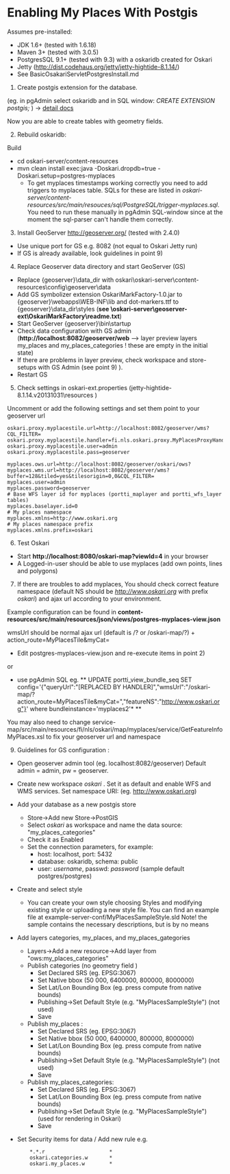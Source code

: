 # Enabling My Places With Postgis

Assumes pre-installed:

* JDK 1.6+ (tested with 1.6.18)
* Maven 3+ (tested with 3.0.5)
* PostgresSQL 9.1+ (tested with 9.3) with a oskaridb created for Oskari
* Jetty (http://dist.codehaus.org/jetty/jetty-hightide-8.1.14/)
* See BasicOsakariServletPostgresInstall.md


1) Create postgis extension for the database. 

(eg. in pgAdmin select oskaridb and in SQL window: *CREATE EXTENSION postgis;* ) ->
[detail docs](http://postgis.net/docs/postgis_installation.html#create_new_db_extensions)

Now you are able to create tables with geometry fields.

2) Rebuild oskaridb:

Build 

* cd  oskari-server/content-resources
* mvn clean install exec:java -Doskari.dropdb=true -Doskari.setup=postgres-myplaces
	* To get myplaces timestamps working correctly you need to add triggers to myplaces table. SQLs for these are listed in *oskari-server/content-resources/src/main/resouces/sql/PostgreSQL/trigger-myplaces.sql*. You need to run these manually in pgAdmin SQL-window  since at the moment the sql-parser can't handle them correctly.

3) Install GeoServer http://geoserver.org/ (tested with 2.4.0)

* Use unique port for GS  e.g. 8082 (not equal to Oskari Jetty run)
*   If GS is already available, look guidelines in point 9) 


4) Replace Geoserver data directory and start GeoServer (GS)

* Replace {geoserver}\data_dir with oskari\oskari-server\content-resources\config\geoserver\data
* Add GS symbolizer extension OskariMarkFactory-1.0.jar to {geoserver}\webapps\WEB-INF\lib and dot-markers.ttf to {geoserver}\data_dir\styles (**see \oskari-server\geoserver-ext\OskariMarkFactory\readme.txt**)
* Start GeoServer {geoserver}\bin\startup
* Check data configuration with GS admin  (**http://localhost:8082/geoserver/web** --> layer preview layers my_places and my_places_categories ! these are empty in the initial  state)
* If there are problems in layer preview, check workspace and store-setups with GS Admin (see point 9) ).
* Restart GS

5) Check settings in oskari-ext.properties (jetty-hightide-8.1.14.v20131031\resources )

Uncomment or add the following settings and set them point to your geoserver url

	oskari.proxy.myplacestile.url=http://localhost:8082/geoserver/wms?CQL_FILTER=
	oskari.proxy.myplacestile.handler=fi.nls.oskari.proxy.MyPlacesProxyHandler 
	oskari.proxy.myplacestile.user=admin
	oskari.proxy.myplacestile.pass=geoserver

	myplaces.ows.url=http://localhost:8082/geoserver/oskari/ows?
	myplaces.wms.url=http://localhost:8082/geoserver/wms?buffer=128&tiled=yes&tilesorigin=0,0&CQL_FILTER=
	myplaces.user=admin
	myplaces.password=geoserver
	# Base WFS layer id for myplaces (portti_maplayer and portti_wfs_layer tables)
    myplaces.baselayer.id=0
    # My places namespace
    myplaces.xmlns=http://www.oskari.org
    # My places namespace prefix
    myplaces.xmlns.prefix=oskari


6) Test Oskari

*  Start **http://localhost:8080/oskari-map?viewId=4** in your browser
* A Logged-in-user should be able to use myplaces (add own points, lines and polygons)

7) If there are troubles to add myplaces, You should check correct  feature namespace (default NS should be *http://www.oskari.org* with prefix *oskari*) and ajax url according to your environment.

Example configuration can be found in 
**content-resources/src/main/resources/json/views/postgres-myplaces-view.json**

wmsUrl should be normal ajax url (default is /? or /oskari-map/?) + action_route=MyPlacesTile&myCat=

* Edit postgres-myplaces-view.json and re-execute items in point  2)

or

* use pgAdmin SQL eg.
** UPDATE portti_view_bundle_seq SET config='{"queryUrl":"[REPLACED BY HANDLER]","wmsUrl":"/oskari-map/?action_route=MyPlacesTile&myCat=","featureNS":"http://www.oskari.org"}' 
 where bundleinstance='myplaces2'* **
  
You may also need to change service-map/src/main/resources/fi/nls/oskari/map/myplaces/service/GetFeatureInfoMyPlaces.xsl to fix your geoserver url and namespace

9) Guidelines for GS configuration : 

* Open geoserver admin tool (eg. localhost:8082/geoserver) Default admin = admin,  pw = geoserver.
* Create new workspace *oskari* . Set it as default and enable WFS and WMS services. Set namespace URI: (eg. http://www.oskari.org)
* Add your database as a new postgis store
	* Store->Add new Store->PostGIS
	* Select *oskari* as workspace and name the data source: "my_places_categories" 
	* Check it as Enabled
	* Set the connection parameters, for example: 
		* host: localhost, port: 5432
		* database: oskaridb, schema: public
		* user: *username*, passwd: *password* (sample default postgres/postgres)
* Create and select style		
	* You can create your own style choosing Styles and modifying existing style or uploading a new style file.
		You can find an example file at example-server-conf/MyPlacesSampleStyle.sld
		Note! the sample contains the necessary descriptions, but is by no means 
* Add layers categories, my_places, and my_places_gategories
	* Layers->Add a new resource->Add layer from "ows:my_places_categories"
	* Publish categories (no geometry field )
		* Set Declared SRS (eg. EPSG:3067)
		* Set Native bbox (50 000, 6400000, 800000, 8000000)
		* Set Lat/Lon Bounding Box (eg. press compute from native bounds)
		* Publishing->Set Default Style (e.g. "MyPlacesSampleStyle") (not used)
		* Save
	* Publish my_places :
		* Set Declared SRS (eg. EPSG:3067)
		* Set Native bbox (50 000, 6400000, 800000, 8000000)
		* Set Lat/Lon Bounding Box (eg. press compute from native bounds)
		* Publishing->Set Default Style (e.g. "MyPlacesSampleStyle") (not used)
		* Save
	* Publish my_places_categories:
		* Set Declared SRS (eg. EPSG:3067)
		* Set Lat/Lon Bounding Box (eg. press compute from native bounds)
		* Publishing->Set Default Style (e.g. "MyPlacesSampleStyle") (used for rendering in Oskari)
		* Save
* Set Security items for data / Add new rule
  e.g.

          *.*.r                     *
	      oskari.categories.w       *
	      oskari.my_places.w        *